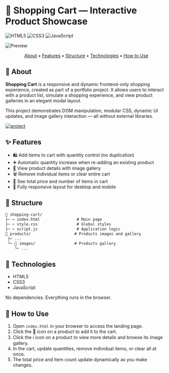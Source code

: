 # 🛒 Shopping Cart — Interactive Product Showcase

![HTML5](https://img.shields.io/badge/html5-%23E34F26.svg?style=for-the-badge&logo=html5&logoColor=white)
![CSS3](https://img.shields.io/badge/css3-%231572B6.svg?style=for-the-badge&logo=css3&logoColor=white)
![JavaScript](https://img.shields.io/badge/javascript-%23323330.svg?style=for-the-badge&logo=javascript&logoColor=%23F7DF1E)

![Preview](https://shopping-cart.byissa.dev/products/preview.png)

<p align="center">
  <a href="#about">About</a> •
  <a href="#features">Features</a> •
  <a href="#structure">Structure</a> •
  <a href="#technologies">Technologies</a> •
  <a href="#how_to_use">How to Use</a>
</p>

<h2 id="about">📌 About</h2>

**Shopping Cart** is a responsive and dynamic frontend-only shopping experience, created as part of a portfolio project. It allows users to interact with a product list, simulate a shopping experience, and view product galleries in an elegant modal layout.

This project demonstrates DOM manipulation, modular CSS, dynamic UI updates, and image gallery interaction — all without external libraries.

[![project](https://img.shields.io/badge/📱Visit_this_project-000?style=for-the-badge&logo=project)](https://shopping-cart.byissa.dev)

<h2 id="features">✨ Features</h2>

- 🛍 Add items to cart with quantity control (no duplication)
- ➕ Automatic quantity increase when re-adding an existing product
- 🧾 View product details with image gallery
- 🗑 Remove individual items or clear entire cart
- 🧮 See total price and number of items in cart
- 📱 Fully responsive layout for desktop and mobile

<h2 id="structure">📁 Structure</h2>

```txt
🛒 shopping-cart/
├─ ✂ index.html                # Main page
├─ ✂ style.css                 # Global styles
├─ ✂ script.js                 # Application logic
📂 products/                   # Products images and gallery
 ├─ ...                     
 └─ 📂 images/                 # Products gallery
    └─ ...                 
```

<h2 id="technologies">🧪 Technologies</h2>

- HTML5
- CSS3
- JavaScript

No dependencies. Everything runs in the browser.

<h2 id="how_to_use">🚀 How to Use</h2>

1. Open `index.html` in your browser to access the landing page.  
2. Click the 🛒 icon on a product to add it to the cart.  
3. Click the ℹ️ icon on a product to view more details and browse its image gallery.  
4. In the cart, update quantities, remove individual items, or clear all at once.  
5. The total price and item count update dynamically as you make changes.